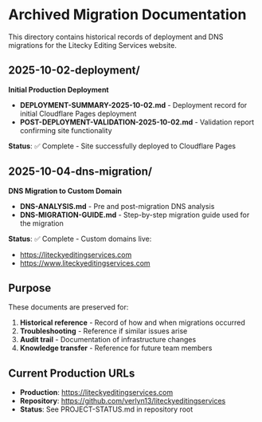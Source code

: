 # Archived Migration Documentation

This directory contains historical records of deployment and DNS migrations for the Litecky Editing Services website.

## 2025-10-02-deployment/

**Initial Production Deployment**

- **DEPLOYMENT-SUMMARY-2025-10-02.md** - Deployment record for initial Cloudflare Pages deployment
- **POST-DEPLOYMENT-VALIDATION-2025-10-02.md** - Validation report confirming site functionality

**Status**: ✅ Complete - Site successfully deployed to Cloudflare Pages

## 2025-10-04-dns-migration/

**DNS Migration to Custom Domain**

- **DNS-ANALYSIS.md** - Pre and post-migration DNS analysis
- **DNS-MIGRATION-GUIDE.md** - Step-by-step migration guide used for the migration

**Status**: ✅ Complete - Custom domains live:

- https://liteckyeditingservices.com
- https://www.liteckyeditingservices.com

## Purpose

These documents are preserved for:

1. **Historical reference** - Record of how and when migrations occurred
2. **Troubleshooting** - Reference if similar issues arise
3. **Audit trail** - Documentation of infrastructure changes
4. **Knowledge transfer** - Reference for future team members

## Current Production URLs

- **Production**: https://liteckyeditingservices.com
- **Repository**: https://github.com/verlyn13/liteckyeditingservices
- **Status**: See PROJECT-STATUS.md in repository root
